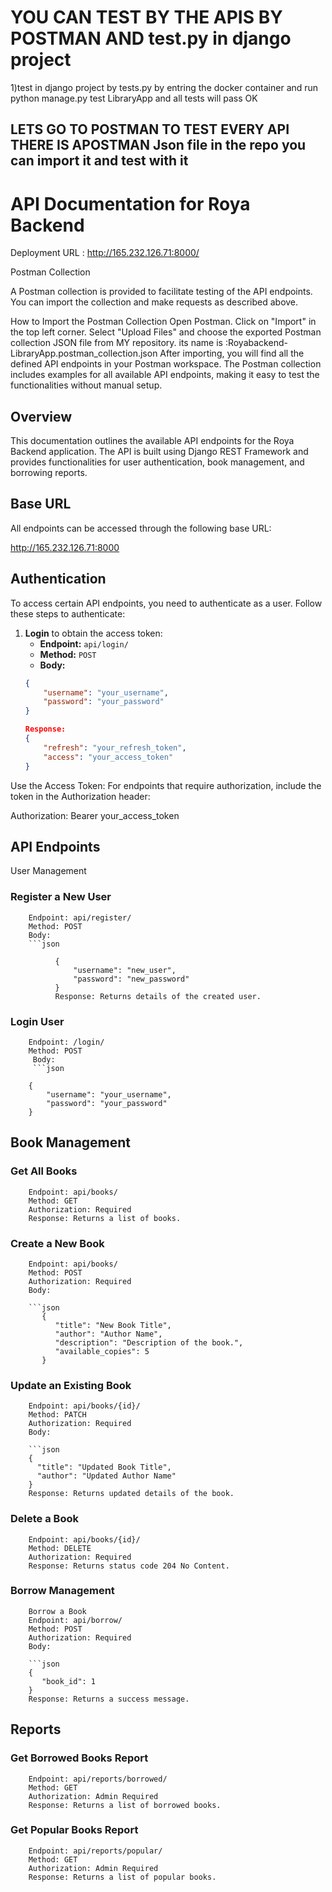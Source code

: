 

# YOU CAN TEST BY THE APIS BY POSTMAN AND test.py in django project
1)test in django project by tests.py by entring the docker container and run python manage.py test LibraryApp and all tests will pass OK
## LETS GO TO POSTMAN TO TEST EVERY API THERE IS APOSTMAN Json file in the repo you can import it and test with it


# API Documentation for Roya Backend


Deployment URL :
http://165.232.126.71:8000/



Postman Collection

A Postman collection is provided to facilitate testing of the API endpoints. You can import the collection and make requests as described above.

How to Import the Postman Collection
Open Postman.
Click on "Import" in the top left corner.
Select "Upload Files" and choose the exported Postman collection JSON file from MY repository.
its name is :Royabackend-LibraryApp.postman_collection.json
After importing, you will find all the defined API endpoints in your Postman workspace.
The Postman collection includes examples for all available API endpoints, making it easy to test the functionalities without manual setup.


## Overview

This documentation outlines the available API endpoints for the Roya Backend application. The API is built using Django REST Framework and provides functionalities for user authentication, book management, and borrowing reports.

## Base URL

All endpoints can be accessed through the following base URL:

http://165.232.126.71:8000


## Authentication

To access certain API endpoints, you need to authenticate as a user. Follow these steps to authenticate:

1. **Login** to obtain the access token:
   - **Endpoint:** `api/login/`
   - **Method:** `POST`
   - **Body:**
   ```json
   {
       "username": "your_username",
       "password": "your_password"
   }

   Response:
   {
       "refresh": "your_refresh_token",
       "access": "your_access_token"
   }

Use the Access Token: For endpoints that require authorization, include the token in the Authorization header:

Authorization: Bearer your_access_token


## API Endpoints

User Management
   ### Register a New User
        Endpoint: api/register/
        Method: POST
        Body:
        ```json
              
              {
                  "username": "new_user",
                  "password": "new_password"
              }
              Response: Returns details of the created user.
  
  
  ### Login User
        Endpoint: /login/
        Method: POST
         Body:
         ```json
         
        {
            "username": "your_username",
            "password": "your_password"
        }

## Book Management
   ### Get All Books
        Endpoint: api/books/
        Method: GET
        Authorization: Required
        Response: Returns a list of books.
   ### Create a New Book
        Endpoint: api/books/
        Method: POST
        Authorization: Required
        Body:
        
        ```json
           {
              "title": "New Book Title",
              "author": "Author Name",
              "description": "Description of the book.",
              "available_copies": 5
           }

   ### Update an Existing Book
        Endpoint: api/books/{id}/
        Method: PATCH
        Authorization: Required
        Body:     
        
        ```json
        {
          "title": "Updated Book Title",
          "author": "Updated Author Name"
        }
        Response: Returns updated details of the book.


  ### Delete a Book
        Endpoint: api/books/{id}/
        Method: DELETE
        Authorization: Required
        Response: Returns status code 204 No Content.     


  ### Borrow Management
        Borrow a Book
        Endpoint: api/borrow/
        Method: POST
        Authorization: Required
        Body:
        
        ```json
        {
           "book_id": 1
        }
        Response: Returns a success message.



## Reports
   ### Get Borrowed Books Report
        Endpoint: api/reports/borrowed/
        Method: GET
        Authorization: Admin Required
        Response: Returns a list of borrowed books.
        
   ### Get Popular Books Report
        Endpoint: api/reports/popular/
        Method: GET
        Authorization: Admin Required
        Response: Returns a list of popular books.     





              


